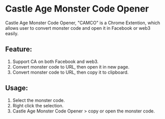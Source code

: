 Castle Age Monster Code Opener
==============================

Castle Age Monster Code Opener, "CAMCO" is a Chrome Extention, which allows user to convert monster code and open it in Facebook or web3 easily.

Feature:
--------

1. Support CA on both Facebook and web3.
2. Convert monster code to URL, then open it in new page.
3. Convert monster code to URL, then copy it to clipboard.

Usage:
------

1. Select the monster code.
2. Right click the selection.
3. Castle Age Monster Code Opener > copy or open the monster code.

